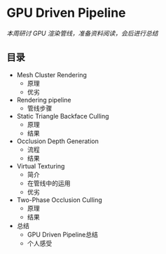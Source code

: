 # GPU Driven Pipeline
*本周研讨 GPU 渲染管线，准备资料阅读，会后进行总结*

## 目录
+ Mesh Cluster Rendering
    + 原理
    + 优劣
+ Rendering pipeline
    + 管线步骤
+ Static Triangle Backface Culling
    + 原理
    + 结果
+ Occlusion Depth Generation
    + 流程
    + 结果
+ Virtual Texturing
    + 简介
    + 在管线中的运用
    + 优劣
+ Two-Phase Occlusion Culling
    + 原理
    + 结果
+ 总结
    + GPU Driven Pipeline总结
    + 个人感受